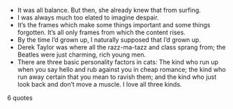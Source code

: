  - It was all balance. But then, she already knew that from surfing.
 - I was always much too elated to imagine despair.
 - It’s the frames which make some things important and some things forgotten. It’s all only frames from which the content rises.
 - By the time I’d grown up, I naturally supposed that I’d grown up.
 - Derek Taylor was where all the razz-ma-tazz and class sprang from; the Beatles were just charming, rich young men.
 - There are three basic personality factors in cats: The kind who run up when you say hello and rub against you in cheap romance; the kind who run away certain that you mean to ravish them; and the kind who just look back and don’t move a muscle. I love all three kinds.

6 quotes